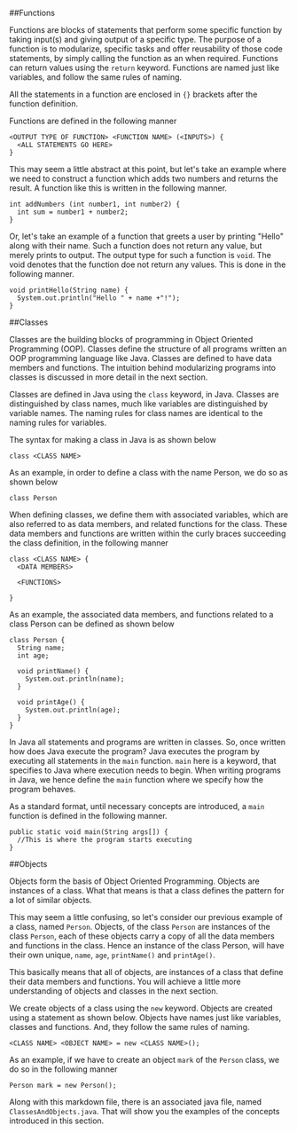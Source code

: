 ##Functions

Functions are blocks of statements that perform some specific function by taking input(s) and giving output of a specific type. The purpose of a function is to modularize, specific tasks and offer reusability of those code statements, by simply calling the function as an when required. Functions can return values using the `return` keyword. Functions are named just like variables, and follow the same rules of naming.

All the statements in a function are enclosed in `{}` brackets after the function definition.

Functions are defined in the following manner

```
<OUTPUT TYPE OF FUNCTION> <FUNCTION NAME> (<INPUTS>) {
  <ALL STATEMENTS GO HERE>
}
```

This may seem a little abstract at this point, but let's take an example where we need to construct a function which adds two numbers and returns the result. A function like this is written in the following manner.

```
int addNumbers (int number1, int number2) {
  int sum = number1 + number2;
}
```

Or, let's take an example of a function that greets a user by printing "Hello" along with their name. Such a function does not return any value, but merely prints to output. The output type for such a function is `void`. The void denotes that the function doe not return any values. This is done in the following manner.

```
void printHello(String name) {
  System.out.println("Hello " + name +"!");
}
```

##Classes

Classes are the building blocks of programming in Object Oriented Programming (OOP). Classes define the structure of all programs written an OOP programming language like Java. Classes are defined to have data members and functions. The intuition behind modularizing programs into classes is discussed in more detail in the next section.

Classes are defined in Java using the `class` keyword, in Java. Classes are distinguished by class names, much like variables are distinguished by variable names. The naming rules for class names are identical to the naming rules for variables.

The syntax for making a class in Java is as shown below

`class <CLASS NAME>`

As an example, in order to define a class with the name Person, we do so as shown below

`class Person`

When defining classes, we define them with associated variables, which are also referred to as data members, and related functions for the class. These data members and functions are written within the curly braces succeeding the class definition, in the following manner

```
class <CLASS NAME> {
  <DATA MEMBERS>

  <FUNCTIONS>

}
```

As an example, the associated data members, and functions related to a class Person can be defined as shown below

```
class Person {
  String name;
  int age;

  void printName() {
    System.out.println(name);
  }

  void printAge() {
    System.out.println(age);
  }
}
```

In Java all statements and programs are written in classes. So, once written how does Java execute the program? Java executes the program by executing all statements in the `main` function. `main` here is a keyword, that specifies to Java where execution needs to begin. When writing programs in Java, we hence define the `main` function where we specify how the program behaves.

As a standard format, until necessary concepts are introduced, a `main` function is defined in the following manner.

```
public static void main(String args[]) {
  //This is where the program starts executing
}
```

##Objects

Objects form the basis of Object Oriented Programming. Objects are instances of a class. What that means is that a class defines the pattern for a lot of similar objects.

This may seem a little confusing, so let's consider our previous example of a class, named `Person`. Objects, of the class `Person` are instances of the class `Person`, each of these objects carry a copy of all the data members and functions in the class. Hence an instance of the class Person, will have their own unique, `name`, `age`, `printName()` and `printAge()`.

This basically means that all of objects, are instances of a class that define their data members and functions. You will achieve a little more understanding of objects and classes in the next section.

We create objects of a class using the `new` keyword. Objects are created using a statement as shown below. Objects have names just like variables, classes and functions. And, they follow the same rules of naming.

`<CLASS NAME> <OBJECT NAME> = new <CLASS NAME>();`

As an example, if we have to create an object `mark` of the `Person` class, we do so in the following manner

`Person mark = new Person();`

Along with this markdown file, there is an associated java file, named `ClassesAndObjects.java`. That will show you the examples of the concepts introduced in this section.
